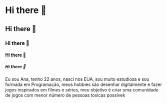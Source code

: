  # Hi there 👋
 ## Hi there 👋 
 ### Hi there 👋
 #### Hi there 👋
 ##### Hi there 👋

Eu sou Ana, tenho 22 anos, nasci nos EUA, sou muito estudiosa e sou formada em Programação, meus hobbies são desenhar digitalmente e fazer jogos inspirados em filmes e séries, meu objetivo é criar uma comunidade de jogos com menor número de pessoas toxicas possívek
